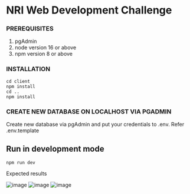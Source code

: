 # NRI Web Development Challenge

### PREREQUISITES

1. pgAdmin
2. node version 16 or above
3. npm version 8 or above

### INSTALLATION

```
cd client
npm install
cd ..
npm install
```

### CREATE NEW DATABASE ON LOCALHOST VIA PGADMIN

Create new database via pgAdmin and put your credentials to .env.
Refer .env.template

## Run in development mode

`npm run dev`

Expected results

![image](https://user-images.githubusercontent.com/59893217/226796437-93ded48e-d8f2-40c2-8314-aa54c691fbd7.png)
![image](https://user-images.githubusercontent.com/59893217/226796653-f90af175-33cb-4c3a-8ead-e3ceb61433e1.png)
![image](https://user-images.githubusercontent.com/59893217/226796740-3932a99a-7075-42b0-bfcb-55775f65ef8e.png)
